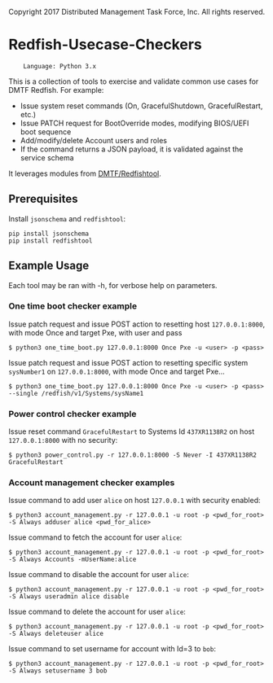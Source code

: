 
Copyright 2017 Distributed Management Task Force, Inc. All rights reserved.

# Redfish-Usecase-Checkers

        Language: Python 3.x
        
This is a collection of tools to exercise and validate common use cases for DMTF Redfish. For example:

* Issue system reset commands (On, GracefulShutdown, GracefulRestart, etc.)
* Issue PATCH request for BootOverride modes, modifying BIOS/UEFI boot sequence
* Add/modify/delete Account users and roles
* If the command returns a JSON payload, it is validated against the service schema

It leverages modules from [DMTF/Redfishtool](https://github.com/DMTF/Redfishtool).

## Prerequisites

Install `jsonschema` and `redfishtool`:

```
pip install jsonschema
pip install redfishtool
```

## Example Usage

Each tool may be ran with -h, for verbose help on parameters.

### One time boot checker example

Issue patch request and issue POST action to resetting host `127.0.0.1:8000`, with mode Once and target Pxe, with user and pass

```
$ python3 one_time_boot.py 127.0.0.1:8000 Once Pxe -u <user> -p <pass>
```

Issue patch request and issue POST action to resetting specific system `sysNumber1` on `127.0.0.1:8000`, with mode Once and target Pxe...

```
$ python3 one_time_boot.py 127.0.0.1:8000 Once Pxe -u <user> -p <pass> --single /redfish/v1/Systems/sysName1
```

### Power control checker example

Issue reset command `GracefulRestart` to Systems Id `437XR1138R2` on host `127.0.0.1:8000` with no security:

```
$ python3 power_control.py -r 127.0.0.1:8000 -S Never -I 437XR1138R2 GracefulRestart
```

### Account management checker examples


Issue command to add user `alice` on host `127.0.0.1` with security enabled:
```
$ python3 account_management.py -r 127.0.0.1 -u root -p <pwd_for_root> -S Always adduser alice <pwd_for_alice>
```

Issue command to fetch the account for user `alice`:
```
$ python3 account_management.py -r 127.0.0.1 -u root -p <pwd_for_root> -S Always Accounts -mUserName:alice
```

Issue command to disable the account for user `alice`:
```
$ python3 account_management.py -r 127.0.0.1 -u root -p <pwd_for_root> -S Always useradmin alice disable
```

Issue command to delete the account for user `alice`:
```
$ python3 account_management.py -r 127.0.0.1 -u root -p <pwd_for_root> -S Always deleteuser alice
```

Issue command to set username for account with Id=3 to `bob`:
```
$ python3 account_management.py -r 127.0.0.1 -u root -p <pwd_for_root> -S Always setusername 3 bob
```

